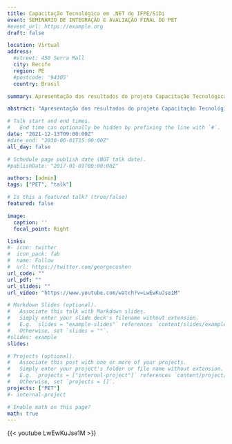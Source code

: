 ```yaml
---
title: Capacitação Tecnológica em .NET do IFPE/SiDi
event: SEMINÁRIO DE INTEGRAÇÃO E AVALIAÇÃO FINAL DO PET
#event_url: https://example.org
draft: false

location: Virtual
address:
  #street: 450 Serra Mall
  city: Recife
  region: PE
  #postcode: '94305'
  country: Brasil

summary: Apresentação dos resultados do projeto Capacitação Tecnológica em .NET do IFPE/SiDi aprovado no edital Programa de Extensão Tecnológica da FACEPE.

abstract: "Apresentação dos resultados do projeto Capacitação Tecnológica em .NET do IFPE/SiDi aprovado no edital Programa de Extensão Tecnológica da FACEPE."

# Talk start and end times.
#   End time can optionally be hidden by prefixing the line with `#`.
date: "2021-12-13T09:00:00Z"
#date_end: "2030-06-01T15:00:00Z"
all_day: false

# Schedule page publish date (NOT talk date).
#publishDate: "2017-01-01T00:00:00Z"

authors: [admin]
tags: ["PET", "talk"]

# Is this a featured talk? (true/false)
featured: false

image:
  caption: ''
  focal_point: Right

links:
#- icon: twitter
#  icon_pack: fab
#  name: Follow
#  url: https://twitter.com/georgecushen
url_code: ""
url_pdf: ""
url_slides: ""
url_video: "https://www.youtube.com/watch?v=LwEwKuJse1M"

# Markdown Slides (optional).
#   Associate this talk with Markdown slides.
#   Simply enter your slide deck's filename without extension.
#   E.g. `slides = "example-slides"` references `content/slides/example-slides.md`.
#   Otherwise, set `slides = ""`.
#slides: example
slides:

# Projects (optional).
#   Associate this post with one or more of your projects.
#   Simply enter your project's folder or file name without extension.
#   E.g. `projects = ["internal-project"]` references `content/project/deep-learning/index.md`.
#   Otherwise, set `projects = []`.
projects: ["PET"]
#- internal-project

# Enable math on this page?
math: true
---
```



{{< youtube LwEwKuJse1M >}}
